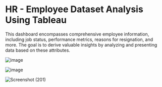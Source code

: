 # HR - Employee Dataset Analysis Using Tableau

 This dashboard encompasses comprehensive employee information, including job status, performance metrics, reasons for resignation, and more. The goal is to derive valuable insights by analyzing and presenting data based on these attributes.



![image](https://user-images.githubusercontent.com/32011622/60383857-7e851900-9a94-11e9-8cab-9ef10df1b94f.png)

![image](https://user-images.githubusercontent.com/32011622/60383864-a8d6d680-9a94-11e9-8baf-5c00ed0cdbae.png)

![Screenshot (201)](https://user-images.githubusercontent.com/32011622/60383852-539ac500-9a94-11e9-832b-68648bc5c1ba.png)
